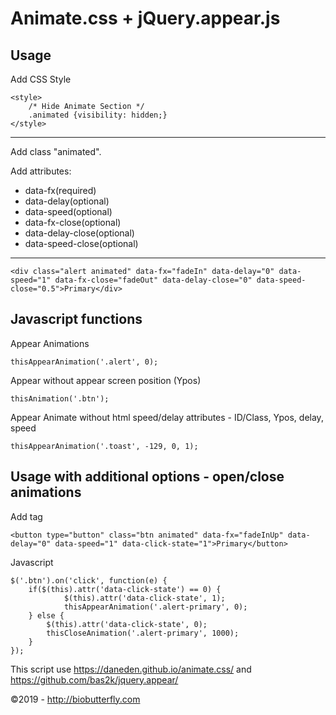 # Animate.css + jQuery.appear.js

## Usage

Add CSS Style

	<style>
		/* Hide Animate Section */
		.animated {visibility: hidden;}
	</style>

- - - -

Add class "animated".

Add attributes: 
* data-fx(required)
* data-delay(optional)
* data-speed(optional)
* data-fx-close(optional)
* data-delay-close(optional)
* data-speed-close(optional)

- - - -

	<div class="alert animated" data-fx="fadeIn" data-delay="0" data-speed="1" data-fx-close="fadeOut" data-delay-close="0" data-speed-close="0.5">Primary</div>


## Javascript functions

Appear Animations

	thisAppearAnimation('.alert', 0);


Appear without appear screen position (Ypos)

	thisAnimation('.btn');


Appear Animate without html speed/delay attributes - ID/Class, Ypos, delay, speed

	thisAppearAnimation('.toast', -129, 0, 1);
    

## Usage with additional options - open/close animations

Add tag

	<button type="button" class="btn animated" data-fx="fadeInUp" data-delay="0" data-speed="1" data-click-state="1">Primary</button>

Javascript

	$('.btn').on('click', function(e) {
		if($(this).attr('data-click-state') == 0) {
			    $(this).attr('data-click-state', 1);
			    thisAppearAnimation('.alert-primary', 0);
		} else {
		    $(this).attr('data-click-state', 0);
		    thisCloseAnimation('.alert-primary', 1000);
		}
	});

This script use https://daneden.github.io/animate.css/ and https://github.com/bas2k/jquery.appear/

&copy;2019 - http://biobutterfly.com
